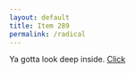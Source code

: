 ```yaml
---
layout: default
title: Item 289
permalink: /radical
---
```

Ya gotta look deep inside.
[Click](items/item289/2-11OpenMe.STEP)
